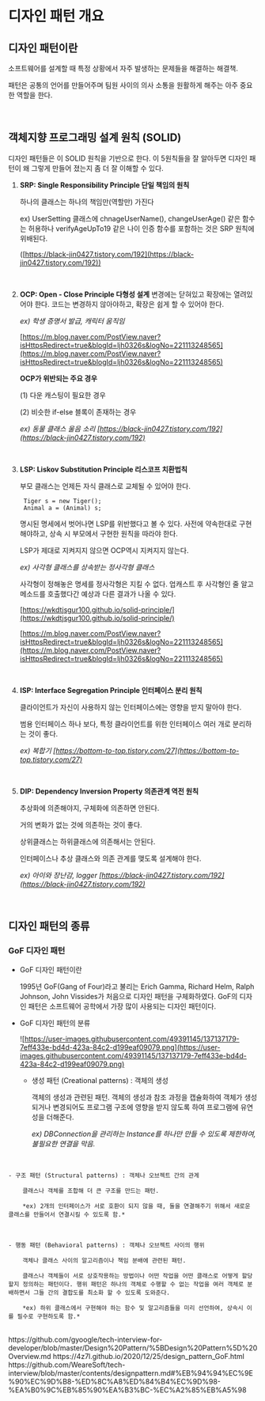 # 디자인 패턴 개요

## 디자인 패턴이란

소프트웨어를 설계할 때 특정 상황에서 자주 발생하는 문제들을 해결하는 해결책.

패턴은 공통의 언어를 만들어주며 팀원 사이의 의사 소통을 원활하게 해주는 아주 중요한 역할을 한다.

<br>

## 객체지향 프로그래밍 설계 원칙 (SOLID)

디자인 패턴들은 이 SOLID 원칙을 기반으로 한다. 이 5원칙들을 잘 알아두면 디자인 패턴이 왜 그렇게 만들어 졌는지 좀 더 잘 이해할 수 있다.

1. **SRP: Single Responsibility Principle 단일 책임의 원칙**
    
    하나의 클래스는 하나의 책임만(역할만) 가진다
    
    ex) UserSetting 클래스에 chnageUserName(), changeUserAge() 같은 함수는 허용하나 verifyAgeUpTo19 같은 나이 인증 함수를 포함하는 것은 SRP 원칙에 위배된다.
    
    ([https://black-jin0427.tistory.com/192](https://black-jin0427.tistory.com/192))

<br>
    
2. **OCP: Open - Close Principle 다형성 설계**
변경에는 닫혀있고 확장에는 열려있어야 한다.
코드는 변경하지 않아야하고, 확장은 쉽게 할 수 있어야 한다.
    
    *ex) 학생 증명서 발급, 캐릭터 움직임*
    
    [https://m.blog.naver.com/PostView.naver?isHttpsRedirect=true&blogId=ljh0326s&logNo=221113248565](https://m.blog.naver.com/PostView.naver?isHttpsRedirect=true&blogId=ljh0326s&logNo=221113248565)
    
    **OCP가 위반되는 주요 경우**
    
    (1) 다운 캐스팅이 필요한 경우
    
    (2) 비슷한 if-else 블록이 존재하는 경우
    
    *ex) 동물 클래스 울음 소리 [https://black-jin0427.tistory.com/192](https://black-jin0427.tistory.com/192)*
    

<br>
    
3. **LSP: Liskov Substitution Principle 리스코프 치환법칙**
    
    부모 클래스는 언제든 자식 클래스로 교체될 수 있어야 한다.
    
    ```
     Tiger s = new Tiger();
     Animal a = (Animal) s;
    ```
    
    명시된 명세에서 벗어나면 LSP를 위반했다고 볼 수 있다. 사전에 약속한대로 구현해야하고, 상속 시 부모에서 구현한 원칙을 따라야 한다.
    
    LSP가 제대로 지켜지지 않으면 OCP역시 지켜지지 않는다.
    
    *ex)  사각형 클래스를 상속받는 정사각형 클래스*
    
    사각형이 정해놓은 명세를 정사각형은 지킬 수 없다. 업캐스트 후 사각형인 줄 알고 메소드를 호출했다간 예상과 다른 결과가 나올 수 있다.
    
    [https://wkdtjsgur100.github.io/solid-principle/](https://wkdtjsgur100.github.io/solid-principle/)
    
    [https://m.blog.naver.com/PostView.naver?isHttpsRedirect=true&blogId=ljh0326s&logNo=221113248565](https://m.blog.naver.com/PostView.naver?isHttpsRedirect=true&blogId=ljh0326s&logNo=221113248565)

<br>

    
4. **ISP: Interface Segregation Principle 인터페이스 분리 원칙**
    
    클라이언트가 자신이 사용하지 않는 인터페이스에는 영향을 받지 말아야 한다.
    
    범용 인터페이스 하나 보다, 특정 클라이언트를 위한 인터페이스 여러 개로 분리하는 것이 좋다.
    
    *ex) 복합기 [https://bottom-to-top.tistory.com/27](https://bottom-to-top.tistory.com/27)*

<br>

    
5. **DIP: Dependency Inversion Property 의존관계 역전 원칙**
    
    추상화에 의존해야지, 구체화에 의존하면 안된다.
    
    거의 변화가 없는 것에 의존하는 것이 좋다.
    
    상위클래스는 하위클래스에 의존해서는 안된다.
    
    인터페이스나 추상 클래스와 의존 관계를 맺도록 설계해야 한다.
    
    *ex) 아이와 장난감, logger
    [https://black-jin0427.tistory.com/192](https://black-jin0427.tistory.com/192)*
    
<br>

## 디자인 패턴의 종류

### GoF 디자인 패턴

- GoF 디자인 패턴이란
    
    1995년 GoF(Gang of Four)라고 불리는 Erich Gamma, Richard Helm, Ralph Johnson, John Vissides가 처음으로 디자인 패턴을 구체화하였다. GoF의 디자인 패턴은 소프트웨어 공학에서 가장 많이 사용되는 디자인 패턴이다.
    
- GoF 디자인 패턴의 분류
    
    ![https://user-images.githubusercontent.com/49391145/137137179-7eff433e-bd4d-423a-84c2-d199eaf09079.png](https://user-images.githubusercontent.com/49391145/137137179-7eff433e-bd4d-423a-84c2-d199eaf09079.png)
    
    - 생성 패턴 (Creational patterns) : 객체의 생성
        
        객체의 생성과 관련된 패턴. 객체의 생성과 참조 과정을 캡슐화하여 객체가 생성되거나 변경되어도 프로그램 구조에 영향을 받지 않도록 하여 프로그램에 유연성을 더해준다.
        
        *ex) DBConnection을 관리하는 Instance를 하나만 만들 수 있도록 제한하여, 불필요한 연결을 막음.* 
    
<br>
        
    - 구조 패턴 (Structural patterns) : 객체나 오브젝트 간의 관계
        
        클래스나 객체를 조합해 더 큰 구조를 만드는 패턴.
        
        *ex) 2개의 인터페이스가 서로 호환이 되지 않을 때, 둘을 연결해주기 위해서 새로운 클래스를 만들어서 연결시킬 수 있도록 함.* 

<br>
        
    - 행동 패턴 (Behavioral patterns) : 객체나 오브젝트 사이의 행위
        
        객체나 클래스 사이의 알고리즘이나 책임 분배에 관련된 패턴.
        
        클래스나 객체들이 서로 상호작용하는 방법이나 어떤 작업을 어떤 클래스로 어떻게 할당할지 정의하는 패턴이다. 행위 패턴은 하나의 객체로 수행할 수 없는 작업을 여러 객체로 분배하면서 그들 간의 결합도를 최소화 할 수 있도록 도와준다.
        
        *ex) 하위 클래스에서 구현해야 하는 함수 및 알고리즘들을 미리 선언하여, 상속시 이를 필수로 구현하도록 함.*
<br>
https://github.com/gyoogle/tech-interview-for-developer/blob/master/Design%20Pattern/%5BDesign%20Pattern%5D%20Overview.md
https://4z7l.github.io/2020/12/25/design_pattern_GoF.html
https://github.com/WeareSoft/tech-interview/blob/master/contents/designpattern.md#%EB%94%94%EC%9E%90%EC%9D%B8-%ED%8C%A8%ED%84%B4%EC%9D%98-%EA%B0%9C%EB%85%90%EA%B3%BC-%EC%A2%85%EB%A5%98


